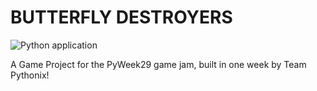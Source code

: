 # BUTTERFLY DESTROYERS
![Python application](https://github.com/PythonixCoders/PyWeek29/workflows/Python%20application/badge.svg?branch=master)

A Game Project for the PyWeek29 game jam, built in one week by Team Pythonix!

